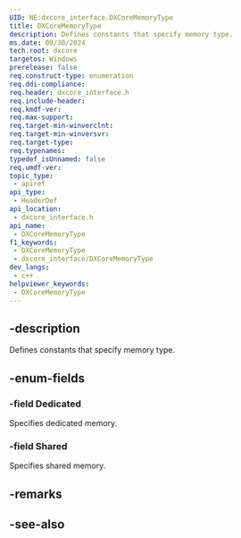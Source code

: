```yaml
---
UID: NE:dxcore_interface.DXCoreMemoryType
title: DXCoreMemoryType
description: Defines constants that specify memory type.
ms.date: 09/30/2024
tech.root: dxcore
targetos: Windows
prerelease: false
req.construct-type: enumeration
req.ddi-compliance: 
req.header: dxcore_interface.h
req.include-header: 
req.kmdf-ver: 
req.max-support: 
req.target-min-winverclnt: 
req.target-min-winversvr: 
req.target-type: 
req.typenames: 
typedef_isUnnamed: false
req.umdf-ver: 
topic_type:
 - apiref
api_type:
 - HeaderDef
api_location:
 - dxcore_interface.h
api_name:
 - DXCoreMemoryType
f1_keywords:
 - DXCoreMemoryType
 - dxcore_interface/DXCoreMemoryType
dev_langs:
 - c++
helpviewer_keywords:
 - DXCoreMemoryType
---
```


## -description

Defines constants that specify memory type.

## -enum-fields

### -field Dedicated

Specifies dedicated memory.

### -field Shared

Specifies shared memory.

## -remarks

## -see-also
